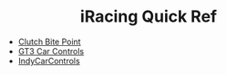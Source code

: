 
<div align="center">
  
# iRacing Quick Ref
  
</div>

- [Clutch Bite Point](Clutch%20Bite%20Point.md)
- [GT3 Car Controls](GT3-Car-Controls.md)
- [IndyCarControls](IndyCarControls.md)
